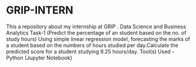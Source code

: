 # GRIP-INTERN
This a repository about my internship at GRIP .
Data Science and Business Analytics Task-1 (Predict the percentage of an student based on the no. of study hours) Using simple linear regression model, forecasting the marks of a student based on the numbers of hours studied per day.Calculate the predicted score for a student studying 9.25 hours/day. Tool(s) Used - Python (Jupyter Notebook)
